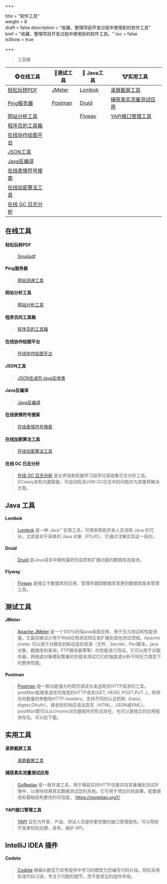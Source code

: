 +++

title = "软件工具"  
weight = 8  
draft = false 
description = "收藏、整理项目开发过程中使用到的软件工具"  
bref = "收藏、整理项目开发过程中使用到的软件工具。"
toc = false  
isShow = true

+++

> 工具箱

🐵在线工具 | 🦍测试工具 | 🦊 Java工具 | 🐮实用工具
---|---|---|---
<a href="#轻松玩转PDF">轻松玩转PDF</a> | <a href="#JMeter">JMeter</a> | <a href="#Lombok">Lombok</a> | <a href="#录屏截屏工具">录屏截屏工具</a>  
<a href="#Ping服务器">Ping服务器</a> | <a href="#Postman">Postman</a> | <a href="#Druid">Druid</a> | <a href="#捕获真实流量测试应用">捕获真实流量测试应用</a>  
<a href="#网站分析工具">网站分析工具</a> | | <a href="#Flyway">Flyway</a> | <a href="#YAPI接口管理工具">YAPI接口管理工具</a>   
<a href="#程序员的工具箱">程序员的工具箱</a> | | |   
<a href="#在线协作绘图平台">在线协作绘图平台</a> | | |   
<a href="#JSON工具">JSON工具</a> | | |   
<a href="#Java反编译">Java反编译</a> | | |   
<a href="#在线表情符号搜索">在线表情符号搜索</a> | | |   
<a href="#在线加密算法工具">在线加密算法工具</a> | | |  
<a href="#在线 GC 日志分析">在线 GC 日志分析</a> | | |  

## 在线工具

#### <h4 id="轻松玩转PDF" data-scroll-id="轻松玩转PDF" tabindex="-1" style="outline: none;">轻松玩转PDF</h4>  
> [Smailpdf](https://smallpdf.com/cn) 

#### <h4 id="Ping服务器" data-scroll-id="Ping服务器" tabindex="-1" style="outline: none;">Ping服务器</h4>  
> [网站测速工具](http://tool.chinaz.com/sitespeed/)

#### <h4 id="网站分析工具" data-scroll-id="网站分析工具" tabindex="-1" style="outline: none;">网站分析工具</h4>  
> [网站分析工具](https://www.openadmintools.com)

#### <h4 id="程序员的工具箱" data-scroll-id="程序员的工具箱" tabindex="-1" style="outline: none;">程序员的工具箱</h4>   
> [程序员的工具箱](https://tool.lu/)

#### <h4 id="在线协作绘图平台" data-scroll-id="在线协作绘图平台" tabindex="-1" style="outline: none;">在线协作绘图平台</h4>
> [在线协作绘图平台](https://www.processon.com/)

#### <h4 id="JSON工具" data-scroll-id="JSON工具" tabindex="-1" style="outline: none;">JSON工具</h4>
> [JSON生成在Java实体类](http://www.jsons.cn/json2java/)

#### <h4 id="Java反编译" data-scroll-id="Java反编译" tabindex="-1" style="outline: none;">Java反编译</h4>
> [Java反编译](http://javare.cn)

#### <h4 id="在线表情符号搜索" data-scroll-id="在线表情符号搜索" tabindex="-1" style="outline: none;">在线表情符号搜索</h4>
> [在线表情符号搜索](https://emojipedia.org/)

#### <h4 id="在线加密算法工具" data-scroll-id="在线加密算法工具" tabindex="-1" style="outline: none;">在线加密算法工具</h4>
> [在线加密算法工具](http://www.ssleye.com/abort.html)

#### <h4 id="在线 GC 日志分析" data-scroll-id="在线 GC 日志分析" tabindex="-1" style="outline: none;">在线 GC 日志分析</h4>
> [在线 GC 日志分析](http://gceasy.io/) 是业界首款机器学习指导垃圾收集日志分析工具。GCeasy具有内置智能，可自动检测JVM GC日志中的问题并为其推荐解决方案。

## Java 工具
#### <h4 id="Lombok" data-scroll-id="Lombok" tabindex="-1" style="outline: none;">Lombok</h4>
> [Lombok](https://github.com/rzwitserloot/lombok) 是一种 Java™ 实用工具，可用来帮助开发人员消除 Java 的冗长，尤其是对于简单的 Java 对象（POJO）。它通过注解实现这一目的。

#### <h4 id="Druid" data-scroll-id="Druid" tabindex="-1" style="outline: none;">Druid</h4>
> [Druid](https://github.com/alibaba/druid) 是Java语言中拥有最好的监控和扩展功能的数据库连接池。

#### <h4 id="Flyway" data-scroll-id="Flyway" tabindex="-1" style="outline: none;">Flyway</h4>
> [Flyway](https://flywaydb.org)  是独立于数据库的应用、管理并跟踪数据库变更的数据库版本管理工具。

## 测试工具
#### <h4 id="JMeter" data-scroll-id="JMeter" tabindex="-1" style="outline: none;">JMeter</h4>
> [Apache JMeter](http://jmeter.apache.org/download_jmeter.cgi)  是一个100％的纯java桌面应用，用于压力测试和性能测量。它最初被设计用于Web应用测试但后来扩展到其他测试领域。Apache jmeter 可以用于对静态的和动态的资源（文件，Servlet，Perl脚本，java 对象，数据库和查询，FTP服务器等等）的性能进行测试。它可以用于对服务器，网络或对象模拟繁重的负载来测试它们的强度或分析不同压力类型下的整体性能。

#### <h4 id="Postman" data-scroll-id="Postman" tabindex="-1" style="outline: none;">Postman</h4>
> [Postman](https://www.getpostman.com/)  是一款功能强大的网页调试与发送网页HTTP请求的工具。postMan能够发送任何类型的HTTP请求(GET, HEAD, POST,PUT..)，附带任何数量的参数和HTTP headers。支持不同的认证机制（basic, digest,OAuth），接收到的响应语法高亮（HTML，JSON或XML）。
> postMan既可以以chrome浏览器插件的形式存在，也可以是独立的应用程序存在。可以到下载。

## 实用工具

#### <h4 id="录屏截屏工具" data-scroll-id="录屏截屏工具" tabindex="-1" style="outline: none;">录屏截屏工具</h4>
> [录屏截屏工具](https://www.screenpresso.com/download/) 

#### <h4 id="捕获真实流量测试应用" data-scroll-id="捕获真实流量测试应用" tabindex="-1" style="outline: none;">捕获真实流量测试应用</h4>
> [GoReplay](https://github.com/buger/goreplay) 是一款开源工具，用于捕获实时HTTP流量并将其重播到测试环境中，以便持续用真实数据测试您的系统。它可用于增加代码部署，配置更改和基础结构更改的可信度。 
https://goreplay.org7/

#### <h4 id="YAPI接口管理工具" data-scroll-id="YAPI接口管理工具" tabindex="-1" style="outline: none;">YAPI接口管理工具</h4>
> [YAPI](https://yapi.ymfe.org/documents/index.html) 旨在为开发、产品、测试人员提供更优雅的接口管理服务。可以帮助开发者轻松创建、发布、维护 API。

## IntelliJ IDEA 插件
#### <h4 id="Codota" data-scroll-id="Codota" tabindex="-1" style="outline: none;">Codota</h4>
> [Codota](https://www.codota.com/) 根据从数百万优秀程序中学习的模型为您编写代码片段。轻松采用标准代码习语，专注于问题的细节，而不是常见的组件布线。

